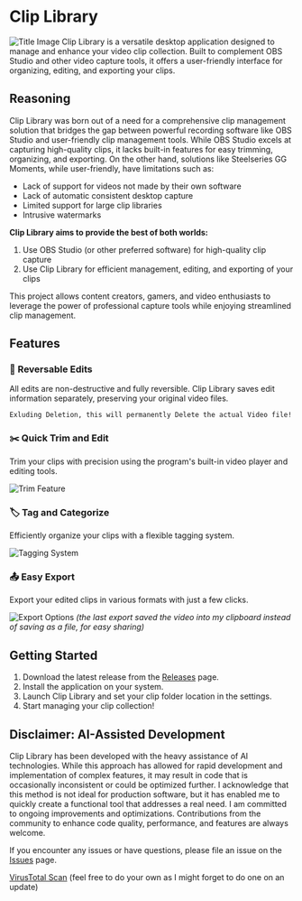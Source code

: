 # Clip Library
![Title Image](https://github.com/user-attachments/assets/26aac2d1-d5a8-442d-9831-29941401de52)
Clip Library is a versatile desktop application designed to manage and enhance your video clip collection. Built to complement OBS Studio and other video capture tools, it offers a user-friendly interface for organizing, editing, and exporting your clips.

## Reasoning

Clip Library was born out of a need for a comprehensive clip management solution that bridges the gap between powerful recording software like OBS Studio and user-friendly clip management tools. While OBS Studio excels at capturing high-quality clips, it lacks built-in features for easy trimming, organizing, and exporting. On the other hand, solutions like Steelseries GG Moments, while user-friendly, have limitations such as:

 - Lack of support for videos not made by their own software
 - Lack of automatic consistent desktop capture
 - Limited support for large clip libraries
 - Intrusive watermarks 




**Clip Library aims to provide the best of both worlds:**

1. Use OBS Studio (or other preferred software) for high-quality clip capture
2. Use Clip Library for efficient management, editing, and exporting of your clips

This project allows content creators, gamers, and video enthusiasts to leverage the power of professional capture tools while enjoying streamlined clip management.

## Features

### 🔄 Reversable Edits
All edits are non-destructive and fully reversible.
Clip Library saves edit information separately, preserving your original video files.

`Exluding Deletion, this will permanently Delete the actual Video file!`

### ✂️ Quick Trim and Edit
Trim your clips with precision using the program's built-in video player and editing tools.

![Trim Feature](https://github.com/user-attachments/assets/9738caec-8d56-4a1c-b16e-2d39cdd1e2cf)

### 🏷️ Tag and Categorize
Efficiently organize your clips with a flexible tagging system.

![Tagging System](https://github.com/user-attachments/assets/ca740ac9-d208-40c6-8272-36ce5b114cfb)

### 📤 Easy Export
Export your edited clips in various formats with just a few clicks.

![Export Options](https://github.com/user-attachments/assets/11b54022-df2c-4bea-882c-4a25539b5491)
_(the last export saved the video into my clipboard instead of saving as a file, for easy sharing)_


## Getting Started

1. Download the latest release from the [Releases](https://github.com/yuma-dev/clip-library/releases) page.
2. Install the application on your system.
3. Launch Clip Library and set your clip folder location in the settings.
4. Start managing your clip collection!

## Disclaimer: AI-Assisted Development

Clip Library has been developed with the heavy assistance of AI technologies. 
While this approach has allowed for rapid development and implementation of complex features, it may result in code that is occasionally inconsistent or could be optimized further.
I acknowledge that this method is not ideal for production software, but it has enabled me to quickly create a functional tool that addresses a real need.
I am committed to ongoing improvements and optimizations.
Contributions from the community to enhance code quality, performance, and features are always welcome.

If you encounter any issues or have questions, please file an issue on the [Issues](https://github.com/yuma-dev/clip-library/issues) page.

[VirusTotal Scan](https://www.virustotal.com/gui/file/d3bd966c0047e3a05234036c037fec7ee68a472a818e4f72695fda62dac9fc77?nocache=1) (feel free to do your own as I might forget to do one on an update)
